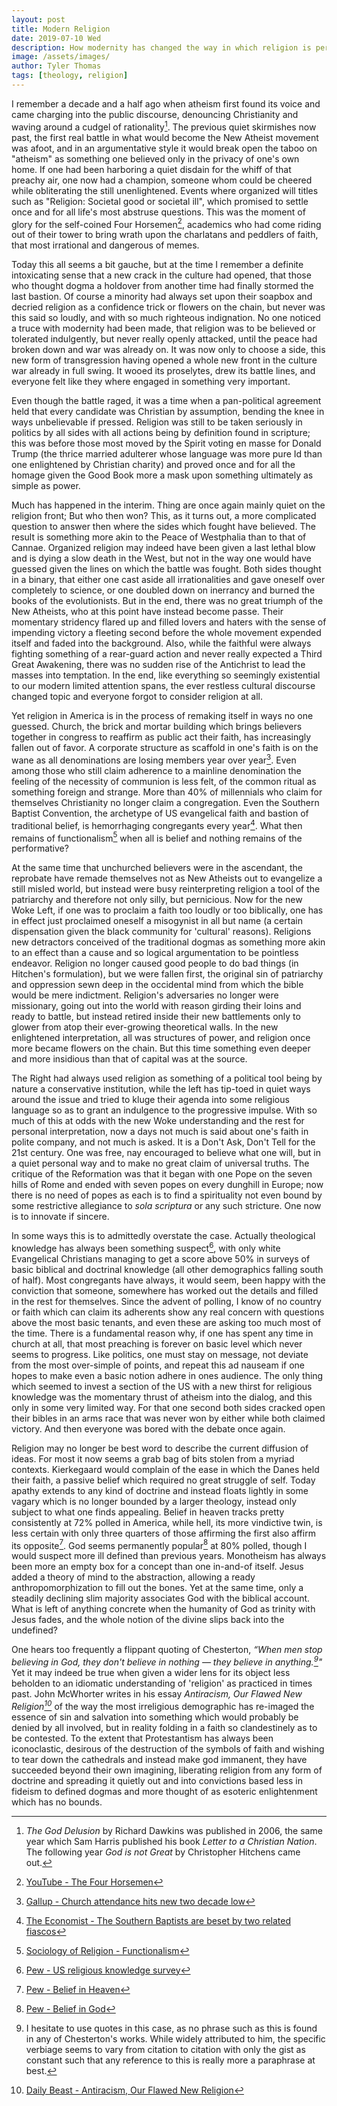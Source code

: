 ```yaml
---
layout: post
title: Modern Religion
date: 2019-07-10 Wed
description: How modernity has changed the way in which religion is performed
image: /assets/images/
author: Tyler Thomas
tags: [theology, religion]
---
```


I remember a decade and a half ago when atheism first found its voice and came
charging into the public discourse, denouncing Christianity and waving around a
cudgel of rationality[^4].  The previous quiet skirmishes now past, the first
real battle in what would become the New Atheist movement was afoot, and in an
argumentative style it would break open the taboo on "atheism" as something one
believed only in the privacy of one's own home.  If one had been harboring a
quiet disdain for the whiff of that preachy air, one now had a champion, someone
whom could be cheered while obliterating the still unenlightened.  Events where
organized will titles such as "Religion: Societal good or societal ill", which
promised to settle once and for all life's most abstruse questions.  This was the
moment of glory for the self-coined Four Horsemen[^5], academics who had come
riding out of their tower to bring wrath upon the charlatans and peddlers of
faith, that most irrational and dangerous of memes.

Today this all seems a bit gauche, but at the time I remember a definite
intoxicating sense that a new crack in the culture had opened, that those who
thought dogma a holdover from another time had finally stormed the last bastion.
Of course a minority had always set upon their soapbox and decried religion as a
confidence trick or flowers on the chain, but never was this said so loudly, and
with so much righteous indignation.  No one noticed a truce with modernity had
been made, that religion was to be believed or tolerated indulgently, but never
really openly attacked, until the peace had broken down and war was already on.
It was now only to choose a side, this new form of transgression having opened a
whole new front in the culture war already in full swing.  It wooed its
proselytes, drew its battle lines, and everyone felt like they where engaged in
something very important.

Even though the battle raged, it was a time when a pan-political agreement held
that every candidate was Christian by assumption, bending the knee in ways
unbelievable if pressed.  Religion was still to be taken seriously in politics
by all sides with all actions being by definition found in scripture; this was
before those most moved by the Spirit voting en masse for Donald Trump (the
thrice married adulterer whose language was more pure Id than one enlightened by
Christian charity) and proved once and for all the homage given the Good Book
more a mask upon something ultimately as simple as power. 

Much has happened in the interim.  Thing are once again mainly quiet on the
religion front; But who then won?  This, as it turns out, a more complicated
question to answer then where the sides which fought have believed.  The result
is something more akin to the Peace of Westphalia than to that of Cannae.
Organized religion may indeed have been given a last lethal blow and is dying a
slow death in the West, but not in the way one would have guessed given the
lines on which the battle was fought.  Both sides thought in a binary, that
either one cast aside all irrationalities and gave oneself over completely to
science, or one doubled down on inerrancy and burned the books of the
evolutionists.  But in the end, there was no great triumph of the New Atheists,
who at this point have instead become passe.  Their momentary stridency flared
up and filled lovers and haters with the sense of impending victory a fleeting
second before the whole movement expended itself and faded into the
background. Also, while the faithful were always fighting something of a
rear-guard action and never really expected a Third Great Awakening, there was
no sudden rise of the Antichrist to lead the masses into temptation.  In the
end, like everything so seemingly existential to our modern limited attention
spans, the ever restless cultural discourse changed topic and everyone forgot to
consider religion at all.

Yet religion in America is in the process of remaking itself in ways no one
guessed. Church, the brick and mortar building which brings believers together
in congress to reaffirm as public act their faith, has increasingly fallen out
of favor. A corporate structure as scaffold in one's faith is on the wane as all
denominations are losing members year over year[^1].  Even among those who still
claim adherence to a mainline denomination the feeling of the necessity of
communion is less felt, of the common ritual as something foreign and strange.
More than 40% of millennials who claim for themselves Christianity no longer
claim a congregation. Even the Southern Baptist Convention, the archetype of US
evangelical faith and bastion of traditional belief, is hemorrhaging congregants
every year[^2].  What then remains of functionalism[^10] when all is belief and
nothing remains of the performative?

At the same time that unchurched believers were in the ascendant, the reprobate
have remade themselves not as New Atheists out to evangelize a still misled
world, but instead were busy reinterpreting religion a tool of the patriarchy
and therefore not only silly, but pernicious.  Now for the new Woke Left, if one
was to proclaim a faith too loudly or too biblically, one has in effect just
proclaimed oneself a misogynist in all but name (a certain dispensation given
the black community for 'cultural' reasons).  Religions new detractors conceived
of the traditional dogmas as something more akin to an effect than a cause and
so logical argumentation to be pointless endeavor.  Religion no longer caused
good people to do bad things (in Hitchen's formulation), but we were fallen
first, the original sin of patriarchy and oppression sewn deep in the occidental
mind from which the bible would be mere indictment.  Religion's adversaries no
longer were missionary, going out into the world with reason girding their loins
and ready to battle, but instead retired inside their new battlements only to
glower from atop their ever-growing theoretical walls.  In the new enlightened
interpretation, all was structures of power, and religion once more became
flowers on the chain.  But this time something even deeper and more insidious
than that of capital was at the source. 

The Right had always used religion as something of a political tool being by
nature a conservative institution, while the left has tip-toed in quiet ways
around the issue and tried to kluge their agenda into some religious language so
as to grant an indulgence to the progressive impulse. With so much of this at
odds with the new Woke understanding and the rest for personal interpretation,
now a days not much is said about one's faith in polite company, and not much is
asked.  It is a Don't Ask, Don't Tell for the 21st century.  One was free, nay
encouraged to believe what one will, but in a quiet personal way and to make no
great claim of universal truths.  The critique of the Reformation was that it
began with one Pope on the seven hills of Rome and ended with seven popes on
every dunghill in Europe; now there is no need of popes as each is to find a
spirituality not even bound by some restrictive allegiance to *sola scriptura*
or any such stricture.  One now is to innovate if sincere. 

In some ways this is to admittedly overstate the case.  Actually theological
knowledge has always been something suspect[^3], with only white Evangelical
Christians managing to get a score above 50% in surveys of basic biblical and
doctrinal knowledge (all other demographics falling south of half).  Most
congregants have always, it would seem, been happy with the conviction that
someone, somewhere has worked out the details and filled in the rest for
themselves.  Since the advent of polling, I know of no country or faith which
can claim its adherents show any real concern with questions above the most
basic tenants, and even these are asking too much most of the time.  There is a
fundamental reason why, if one has spent any time in church at all, that most
preaching is forever on basic level which never seems to progress.  Like
politics, one must stay on message, not deviate from the most over-simple of
points, and repeat this ad nauseam if one hopes to make even a basic notion
adhere in ones audience.  The only thing which seemed to invest a section of the
US with a new thirst for religious knowledge was the momentary thrust of atheism
into the dialog, and this only in some very limited way.  For that one second
both sides cracked open their bibles in an arms race that was never won by
either while both claimed victory.  And then everyone was bored with the debate
once again.

Religion may no longer be best word to describe the current diffusion of ideas.
For most it now seems a grab bag of bits stolen from a myriad contexts.
Kierkegaard would complain of the ease in which the Danes held their faith, a
passive belief which required no great struggle of self.  Today apathy extends
to any kind of doctrine and instead floats lightly in some vagary which is no
longer bounded by a larger theology, instead only subject to what one finds
appealing.  Belief in heaven tracks pretty consistently at 72% polled in
America, while hell, its more vindictive twin, is less certain with only three
quarters of those affirming the first also affirm its opposite[^6].  God seems
permanently popular[^7] at 80% polled, though I would suspect more ill defined
than previous years.  Monotheism has always been more an empty box for a concept
than one in-and-of itself.  Jesus added a theory of mind to the abstraction,
allowing a ready anthropomorphization to fill out the bones. Yet at the same
time, only a steadily declining slim majority associates God with the biblical
account.  What is left of anything concrete when the humanity of God as trinity
with Jesus fades, and the whole notion of the divine slips back into the
undefined?

One hears too frequently a flippant quoting of Chesterton, *“When men stop
believing in God, they don't believe in nothing — they believe in
anything.[^9]"* Yet it may indeed be true when given a wider lens for its object
less beholden to an idiomatic understanding of 'religion' as practiced in times
past.  John McWhorter writes in his essay *Antiracism, Our Flawed New
Religion[^8]* of the way the most irreligious demographic has re-imaged the
essence of sin and salvation into something which would probably be denied by
all involved, but in reality folding in a faith so clandestinely as to be
contested.  To the extent that Protestantism has always been iconoclastic,
desirous of the destruction of the symbols of faith and wishing to tear down the
cathedrals and instead make god immanent, they have succeeded beyond their own
imagining, liberating religion from any form of doctrine and spreading it
quietly out and into convictions based less in fideism to defined dogmas and
more thought of as esoteric enlightenment which has no bounds. 


[^1]: [Gallup - Church attendance hits new two decade low](https://news.gallup.com/poll/248837/church-membership-down-sharply-past-two-decades.aspx)

[^2]: [The Economist - The Southern Baptists are beset by two related fiascos](https://www.economist.com/united-states/2019/06/15/the-southern-baptists-are-beset-by-two-related-fiascos)

[^3]: [Pew - US religious knowledge survey](https://www.pewforum.org/2010/09/28/u-s-religious-knowledge-survey/)

[^4]: *The God Delusion* by Richard Dawkins was published in 2006, the same year
    which Sam Harris published his book *Letter to a Christian Nation*. The
    following year *God is not Great* by Christopher Hitchens came out. 

[^5]: [YouTube - The Four Horsemen](https://www.youtube.com/watch?v=9DKhc1pcDFM)

[^6]: [Pew - Belief in Heaven](https://www.pewforum.org/religious-landscape-study/belief-in-heaven/)

[^7]: [Pew - Belief in God](https://www.pewforum.org/2018/04/25/when-americans-say-they-believe-in-god-what-do-they-mean/)

[^8]: [Daily Beast - Antiracism, Our Flawed New
Religion](https://www.thedailybeast.com/antiracism-our-flawed-new-religion)

[^9]: I hesitate to use quotes in this case, as no phrase such as this is found
    in any of Chesterton's works. While widely attributed to him, the specific
    verbiage seems to vary from citation to citation with only the gist as
    constant such that any reference to this is really more a paraphrase at best.

[^10]: [Sociology of Religion - Functionalism](https://opentextbc.ca/introductiontosociology/chapter/chapter-15-religion/)
